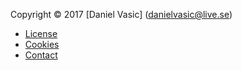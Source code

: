 Copyright &copy; 2017 [Daniel Vasic] (danielvasic@live.se)

* [License](license)
* [Cookies](cookies)
* [Contact](contact)

